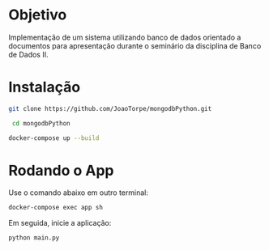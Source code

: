 # Objetivo
Implementação de um sistema utilizando banco de dados orientado a documentos para apresentação durante o seminário da disciplina de Banco de Dados II.

# Instalação
```bash
git clone https://github.com/JoaoTorpe/mongodbPython.git
```

```bash
 cd mongodbPython
```

```bash
docker-compose up --build
```
# Rodando o App
Use o comando abaixo em outro terminal:
```bash
docker-compose exec app sh
```

Em seguida, inicie a aplicação:
```bash
python main.py
```